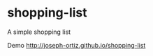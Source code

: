 shopping-list
=============

A simple shopping list

Demo
http://joseph-ortiz.github.io/shopping-list